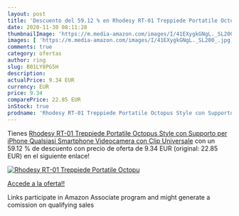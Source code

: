 ```yaml
---
layout: post
title: 'Descuento del 59.12 % en Rhodesy RT-01 Treppiede Portatile Octopu'
date: 2020-11-30 08:11:28
thumbnailImage: 'https://m.media-amazon.com/images/I/41EXygkGNgL._SL200_.jpg'
images: [ 'https://m.media-amazon.com/images/I/41EXygkGNgL._SL200_.jpg' ]
comments: true
category: ofertas
author: ring
slug: B01LY8PG5H
description:
actualPrice: 9.34 EUR
currency: EUR
price: 9.34
comparePrice: 22.85 EUR
inStock: true
prodname: 'Rhodesy RT-01 Treppiede Portatile Octopus Style con Supporto per iPhone  Qualsiasi Smartphone  Videocamera con Clip Universale'
---
```


Tienes [Rhodesy RT-01 Treppiede Portatile Octopus Style con Supporto per iPhone  Qualsiasi Smartphone  Videocamera con Clip Universale](https://www.amazon.it/dp/B01LY8PG5H/?tag=tolees00-21) con un 59.12 % de descuento con precio de oferta de 9.34 EUR (original: 22.85 EUR) en el siguiente enlace!

[![Rhodesy RT-01 Treppiede Portatile Octopu](https://m.media-amazon.com/images/I/41EXygkGNgL._SL200_.jpg)](https://www.amazon.it/dp/B01LY8PG5H/?tag=tolees00-21)

[Accede a la oferta!!](https://www.amazon.it/dp/B01LY8PG5H/?tag=tolees00-21)

Links participate in Amazon Associate program and might generate a comission on qualifying sales


